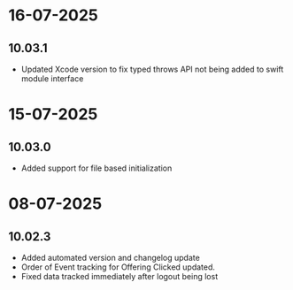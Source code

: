 # 16-07-2025

## 10.03.1

- Updated Xcode version to fix typed throws API not being added to swift module interface

# 15-07-2025

## 10.03.0

- Added support for file based initialization

# 08-07-2025

## 10.02.3

- Added automated version and changelog update
- Order of Event tracking for Offering Clicked updated.
- Fixed data tracked immediately after logout being lost
